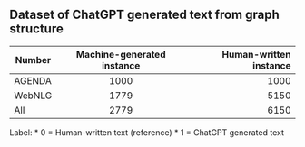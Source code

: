 ## Dataset of ChatGPT generated text from graph structure


| Number   |  Machine-generated instance  | Human-written instance | 
|----------|:-------------:|------:|
| AGENDA   |  1000         | 1000  |
| WebNLG   |  1779         | 5150  |
| All      |  2779         |  6150 |


Label: 
        *  0 = Human-written text (reference)
        *  1 = ChatGPT generated text
